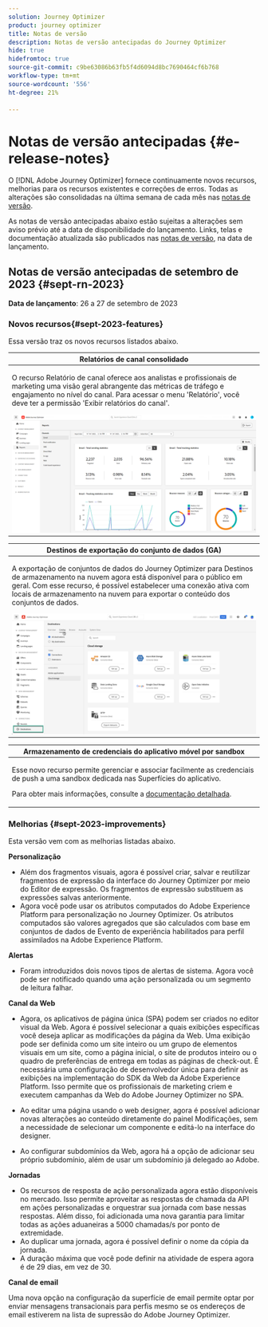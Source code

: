 ```yaml
---
solution: Journey Optimizer
product: journey optimizer
title: Notas de versão
description: Notas de versão antecipadas do Journey Optimizer
hide: true
hidefromtoc: true
source-git-commit: c9be63086b63fb5f4d6094d8bc7690464cf6b768
workflow-type: tm+mt
source-wordcount: '556'
ht-degree: 21%

---
```


# Notas de versão antecipadas {#e-release-notes}

O [!DNL Adobe Journey Optimizer] fornece continuamente novos recursos, melhorias para os recursos existentes e correções de erros. Todas as alterações são consolidadas na última semana de cada mês nas [notas de versão](release-notes.md).

As notas de versão antecipadas abaixo estão sujeitas a alterações sem aviso prévio até a data de disponibilidade do lançamento. Links, telas e documentação atualizada são publicados nas [notas de versão](release-notes.md), na data de lançamento.

## Notas de versão antecipadas de setembro de 2023 {#sept-rn-2023}

**Data de lançamento**: 26 a 27 de setembro de 2023

### Novos recursos{#sept-2023-features}

Essa versão traz os novos recursos listados abaixo.


<table>
<thead>
<tr>
<th><strong>Relatórios de canal consolidado</strong><br/></th>
</tr>
</thead>
<tbody>
<tr>
<td>
<p>O recurso Relatório de canal oferece aos analistas e profissionais de marketing uma visão geral abrangente das métricas de tráfego e engajamento no nível do canal. Para acessar o menu 'Relatório', você deve ter a permissão 'Exibir relatórios do canal'.</p>
<img src="assets/channel-reports.png"/>
<!--p>For more information, refer to the <a href="../in-app/get-started-in-app.md">detailed documentation</a>.</p-->
</tr>
</tbody>
</table>


<table>
<thead>
<tr>
<th><strong>Destinos de exportação do conjunto de dados (GA)</strong><br/></th>
</tr>
</thead>
<tbody>
<tr>
<td>
<p>A exportação de conjuntos de dados do Journey Optimizer para Destinos de armazenamento na nuvem agora está disponível para o público em geral. Com esse recurso, é possível estabelecer uma conexão ativa com locais de armazenamento na nuvem para exportar o conteúdo dos conjuntos de dados.</p>
<img src="../data/assets/dataset-export-setup.png">
<!--p>For more information, refer to the <a href="../audience/get-started-audience-orchestration.md">detailed documentation</a>.</p-->
</td>
</tr>
</tbody>
</table>

<table>
<thead>
<tr>
<th><strong>Armazenamento de credenciais do aplicativo móvel por sandbox</strong><br/></th>
</tr>
</thead>
<tbody>
<tr>
<td>
<p>Esse novo recurso permite gerenciar e associar facilmente as credenciais de push a uma sandbox dedicada nas Superfícies do aplicativo.</p>
<p>Para obter mais informações, consulte a <a href="../in-app/inapp-configuration.md">documentação detalhada</a>.</p>
</tr>
</tbody>
</table>

### Melhorias {#sept-2023-improvements}

Esta versão vem com as melhorias listadas abaixo.

<!--**Audiences**

* You can now target audiences uploaded from a CSV file into journeys and campaigns.
* You can now target audiences resulting from composition workflows into journeys. -->

**Personalização**

* Além dos fragmentos visuais, agora é possível criar, salvar e reutilizar fragmentos de expressão da interface do Journey Optimizer por meio do Editor de expressão. Os fragmentos de expressão substituem as expressões salvas anteriormente.
* Agora você pode usar os atributos computados do Adobe Experience Platform para personalização no Journey Optimizer. Os atributos computados são valores agregados que são calculados com base em conjuntos de dados de Evento de experiência habilitados para perfil assimilados na Adobe Experience Platform.

**Alertas**

* Foram introduzidos dois novos tipos de alertas de sistema. Agora você pode ser notificado quando uma ação personalizada ou um segmento de leitura falhar.

**Canal da Web**

* Agora, os aplicativos de página única (SPA) podem ser criados no editor visual da Web. Agora é possível selecionar a quais exibições específicas você deseja aplicar as modificações da página da Web. Uma exibição pode ser definida como um site inteiro ou um grupo de elementos visuais em um site, como a página inicial, o site de produtos inteiro ou o quadro de preferências de entrega em todas as páginas de check-out. É necessária uma configuração de desenvolvedor única para definir as exibições na implementação do SDK da Web da Adobe Experience Platform. Isso permite que os profissionais de marketing criem e executem campanhas da Web do Adobe Journey Optimizer no SPA.

* Ao editar uma página usando o web designer, agora é possível adicionar novas alterações ao conteúdo diretamente do painel Modificações, sem a necessidade de selecionar um componente e editá-lo na interface do designer.
* Ao configurar subdomínios da Web, agora há a opção de adicionar seu próprio subdomínio, além de usar um subdomínio já delegado ao Adobe.

**Jornadas**

* Os recursos de resposta de ação personalizada agora estão disponíveis no mercado. Isso permite aproveitar as respostas de chamada da API em ações personalizadas e orquestrar sua jornada com base nessas respostas. Além disso, foi adicionada uma nova garantia para limitar todas as ações aduaneiras a 5000 chamadas/s por ponto de extremidade.
* Ao duplicar uma jornada, agora é possível definir o nome da cópia da jornada.
* A duração máxima que você pode definir na atividade de espera agora é de 29 dias, em vez de 30.

**Canal de email**

Uma nova opção na configuração da superfície de email permite optar por enviar mensagens transacionais para perfis mesmo se os endereços de email estiverem na lista de supressão do Adobe Journey Optimizer.

<!--**Decision management**

Enhancements have been made to the audience picker in journeys or campaigns, with the addition of new columns displaying the origin and update frequency of audiences.    -->